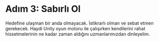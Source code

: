 # Adım 3: Sabırlı Ol

Hedefine ulaşman bir anda olmayacak. İstikrarlı olman ve sebat etmen gerekecek. Haydi Unity oyun motoru ile çalışırken kendilerini rahat hissetmelerinin ne kadar zaman aldığını uzmanlarımızdan dinleyelim.
